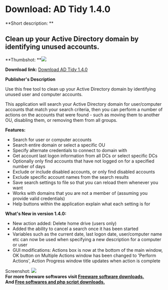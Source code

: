 # Download: AD Tidy 1.4.0

**Short description: **

## Clean up your Active Directory domain by identifying unused accounts.

  
**Thumbshot: **![](http://www.freewarefiles.com/screenshot/ad_tidy_md.jpg)   
  
**Download link:** [Download AD Tidy 1.4.0](http://freesoftwares.boysofts.com/AD-Tidy_program_59740.html)  
  

**Publisher's Description**  
  

Use this free tool to clean up your Active Directory domain by identifying
unused user and computer accounts.

This application will search your Active Directory domain for user/computer
accounts that match your search criteria, then you can perform a number of
actions on the accounts that were found - such as moving them to another OU,
disabling them, or removing them from all groups.

**Features:**

  * Search for user or computer accounts 
  * Search entire domain or select a specific OU 
  * Specify alternate credentials to connect to domain with 
  * Get account last logon information from all DCs or select specific DCs 
  * Optionally only find accounts that have not logged on for a specified number of days 
  * Exclude or include disabled accounts, or only find disabled accounts 
  * Exclude specific account names from the search results 
  * Save search settings to file so that you can reload them whenever you want 
  * Works with domains that you are not a member of (assuming you provide valid credentials) 
  * Help buttons within the application explain what each setting is for 

**What's New in version 1.4.0:**

  * New action added: Delete home drive (users only) 
  * Added the ability to cancel a search once it has been started 
  * Variables such as the current date, last logon date, user/computer name etc can now be used when specifying a new description for a computer or user 
  * GUI modifications: Actions box is now at the bottom of the main window, OK button on Multiple Actions window has been changed to 'Perform Actions', Action Progress window title updates when action is complete 

  
  
Screenshot: ![](http://www.freewarefiles.com/screenshot/ad_tidy.jpg)  
**For more freeware softwares visit [Freeware software downloads.](http://freesoftwares.boysofts.com/)**   
**And [Free softwares and php script downloads.](http://www.boysofts.com/)**


